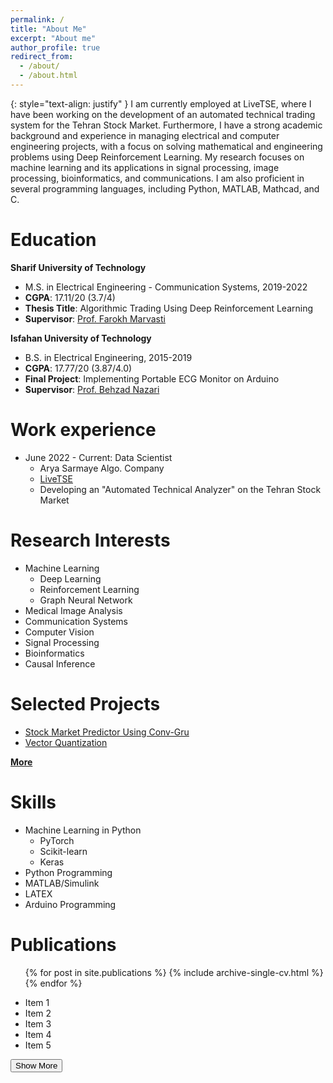 ```yaml
---
permalink: /
title: "About Me"
excerpt: "About me"
author_profile: true
redirect_from: 
  - /about/
  - /about.html
---
```

{: style="text-align: justify" }
I am currently employed at LiveTSE, where I have been working on the development of an automated technical trading system for the Tehran Stock Market. Furthermore, I have a strong academic background and experience in managing electrical and computer engineering projects, with a focus on solving mathematical and engineering problems using Deep Reinforcement Learning. My research focuses on machine learning and its applications in signal processing, image processing, bioinformatics, and communications. I am also proficient in several programming languages, including Python, MATLAB, Mathcad, and C.

Education
======
**Sharif University of Technology**
* M.S. in Electrical Engineering - Communication Systems, 2019-2022
* **CGPA**: 17.11/20 (3.7/4)
* **Thesis Title**: Algorithmic Trading Using Deep Reinforcement Learning
* **Supervisor**: [Prof. Farokh Marvasti](https://scholar.google.com/citations?user=QqZjvMoAAAAJ&hl=en)

**Isfahan University of Technology**
* B.S. in Electrical Engineering, 2015-2019
* **CGPA**: 17.77/20 (3.87/4.0)
* **Final Project**: Implementing Portable ECG Monitor on Arduino
* **Supervisor**: [Prof. Behzad Nazari](https://scholar.google.com/citations?user=OQVDaXMAAAAJ&hl=en)

Work experience
======
* June 2022 - Current: Data Scientist
  * Arya Sarmaye Algo. Company
  * [LiveTSE](https://livetse.ir/)
  * Developing an "Automated Technical Analyzer" on the Tehran Stock Market
 
Research Interests
======
* Machine Learning
  * Deep Learning
  * Reinforcement Learning
  * Graph Neural Network
* Medical Image Analysis
* Communication Systems
* Computer Vision
* Signal Processing
* Bioinformatics
* Causal Inference

Selected Projects
======
* [Stock Market Predictor Using Conv-Gru](https://nasehmajidi.github.io//portfolio/Stock%20Market%20Predictor/)
* [Vector Quantization](https://nasehmajidi.github.io//portfolio/Vector%20Quantization/)

  
[**More**](/portfolio/)
  
Skills
======
* Machine Learning in Python
  * PyTorch
  * Scikit-learn
  * Keras
* Python Programming
* MATLAB/Simulink
* LATEX
* Arduino Programming


Publications
======
  <ul>{% for post in site.publications %}
    {% include archive-single-cv.html %}
  {% endfor %}</ul>

<ul id="my-list">
  <li>Item 1</li>
  <li>Item 2</li>
  <li class="hidden">Item 3</li>
  <li class="hidden">Item 4</li>
  <li class="hidden">Item 5</li>
</ul>
<button id="more-button">Show More</button>

<script>
  const moreButton = document.getElementById('more-button');
  const hiddenItems = document.querySelectorAll('.hidden');

  moreButton.addEventListener('click', () => {
    hiddenItems.forEach(item => {
      item.classList.remove('hidden');
    });
    moreButton.textContent = 'Show Less';
  });
</script>

